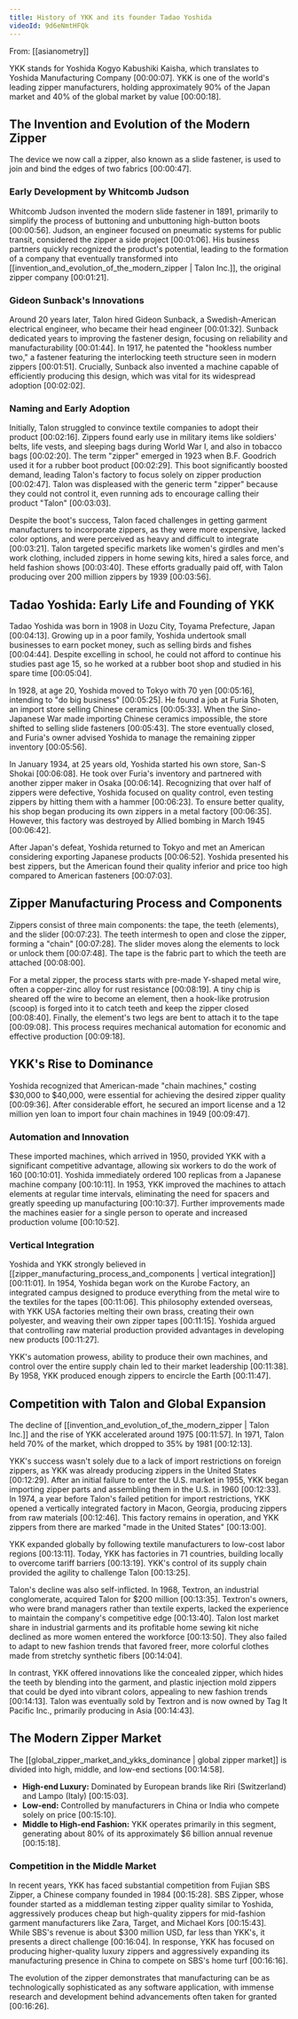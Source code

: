 ```yaml
---
title: History of YKK and its founder Tadao Yoshida
videoId: 9d6eNmtHFQk
---
```


From: [[asianometry]] <br/> 

YKK stands for Yoshida Kogyo Kabushiki Kaisha, which translates to Yoshida Manufacturing Company <a class="yt-timestamp" data-t="00:00:07">[00:00:07]</a>. YKK is one of the world's leading zipper manufacturers, holding approximately 90% of the Japan market and 40% of the global market by value <a class="yt-timestamp" data-t="00:00:18">[00:00:18]</a>.

## The Invention and Evolution of the Modern Zipper

The device we now call a zipper, also known as a slide fastener, is used to join and bind the edges of two fabrics <a class="yt-timestamp" data-t="00:00:47">[00:00:47]</a>.

### Early Development by Whitcomb Judson
Whitcomb Judson invented the modern slide fastener in 1891, primarily to simplify the process of buttoning and unbuttoning high-button boots <a class="yt-timestamp" data-t="00:00:56">[00:00:56]</a>. Judson, an engineer focused on pneumatic systems for public transit, considered the zipper a side project <a class="yt-timestamp" data-t="00:01:06">[00:01:06]</a>. His business partners quickly recognized the product's potential, leading to the formation of a company that eventually transformed into [[invention_and_evolution_of_the_modern_zipper | Talon Inc.]], the original zipper company <a class="yt-timestamp" data-t="00:01:21">[00:01:21]</a>.

### Gideon Sunback's Innovations
Around 20 years later, Talon hired Gideon Sunback, a Swedish-American electrical engineer, who became their head engineer <a class="yt-timestamp" data-t="00:01:32">[00:01:32]</a>. Sunback dedicated years to improving the fastener design, focusing on reliability and manufacturability <a class="yt-timestamp" data-t="00:01:44">[00:01:44]</a>. In 1917, he patented the "hookless number two," a fastener featuring the interlocking teeth structure seen in modern zippers <a class="yt-timestamp" data-t="00:01:51">[00:01:51]</a>. Crucially, Sunback also invented a machine capable of efficiently producing this design, which was vital for its widespread adoption <a class="yt-timestamp" data-t="00:02:02">[00:02:02]</a>.

### Naming and Early Adoption
Initially, Talon struggled to convince textile companies to adopt their product <a class="yt-timestamp" data-t="00:02:16">[00:02:16]</a>. Zippers found early use in military items like soldiers' belts, life vests, and sleeping bags during World War I, and also in tobacco bags <a class="yt-timestamp" data-t="00:02:20">[00:02:20]</a>. The term "zipper" emerged in 1923 when B.F. Goodrich used it for a rubber boot product <a class="yt-timestamp" data-t="00:02:29">[00:02:29]</a>. This boot significantly boosted demand, leading Talon's factory to focus solely on zipper production <a class="yt-timestamp" data-t="00:02:47">[00:02:47]</a>. Talon was displeased with the generic term "zipper" because they could not control it, even running ads to encourage calling their product "Talon" <a class="yt-timestamp" data-t="00:03:03">[00:03:03]</a>.

Despite the boot's success, Talon faced challenges in getting garment manufacturers to incorporate zippers, as they were more expensive, lacked color options, and were perceived as heavy and difficult to integrate <a class="yt-timestamp" data-t="00:03:21">[00:03:21]</a>. Talon targeted specific markets like women's girdles and men's work clothing, included zippers in home sewing kits, hired a sales force, and held fashion shows <a class="yt-timestamp" data-t="00:03:40">[00:03:40]</a>. These efforts gradually paid off, with Talon producing over 200 million zippers by 1939 <a class="yt-timestamp" data-t="00:03:56">[00:03:56]</a>.

## Tadao Yoshida: Early Life and Founding of YKK

Tadao Yoshida was born in 1908 in Uozu City, Toyama Prefecture, Japan <a class="yt-timestamp" data-t="00:04:13">[00:04:13]</a>. Growing up in a poor family, Yoshida undertook small businesses to earn pocket money, such as selling birds and fishes <a class="yt-timestamp" data-t="00:04:44">[00:04:44]</a>. Despite excelling in school, he could not afford to continue his studies past age 15, so he worked at a rubber boot shop and studied in his spare time <a class="yt-timestamp" data-t="00:05:04">[00:05:04]</a>.

In 1928, at age 20, Yoshida moved to Tokyo with 70 yen <a class="yt-timestamp" data-t="00:05:16">[00:05:16]</a>, intending to "do big business" <a class="yt-timestamp" data-t="00:05:25">[00:05:25]</a>. He found a job at Furia Shoten, an import store selling Chinese ceramics <a class="yt-timestamp" data-t="00:05:33">[00:05:33]</a>. When the Sino-Japanese War made importing Chinese ceramics impossible, the store shifted to selling slide fasteners <a class="yt-timestamp" data-t="00:05:43">[00:05:43]</a>. The store eventually closed, and Furia's owner advised Yoshida to manage the remaining zipper inventory <a class="yt-timestamp" data-t="00:05:56">[00:05:56]</a>.

In January 1934, at 25 years old, Yoshida started his own store, San-S Shokai <a class="yt-timestamp" data-t="00:06:08">[00:06:08]</a>. He took over Furia's inventory and partnered with another zipper maker in Osaka <a class="yt-timestamp" data-t="00:06:14">[00:06:14]</a>. Recognizing that over half of zippers were defective, Yoshida focused on quality control, even testing zippers by hitting them with a hammer <a class="yt-timestamp" data-t="00:06:23">[00:06:23]</a>. To ensure better quality, his shop began producing its own zippers in a metal factory <a class="yt-timestamp" data-t="00:06:35">[00:06:35]</a>. However, this factory was destroyed by Allied bombing in March 1945 <a class="yt-timestamp" data-t="00:06:42">[00:06:42]</a>.

After Japan's defeat, Yoshida returned to Tokyo and met an American considering exporting Japanese products <a class="yt-timestamp" data-t="00:06:52">[00:06:52]</a>. Yoshida presented his best zippers, but the American found their quality inferior and price too high compared to American fasteners <a class="yt-timestamp" data-t="00:07:03">[00:07:03]</a>.

## Zipper Manufacturing Process and Components

Zippers consist of three main components: the tape, the teeth (elements), and the slider <a class="yt-timestamp" data-t="00:07:23">[00:07:23]</a>. The teeth intermesh to open and close the zipper, forming a "chain" <a class="yt-timestamp" data-t="00:07:28">[00:07:28]</a>. The slider moves along the elements to lock or unlock them <a class="yt-timestamp" data-t="00:07:48">[00:07:48]</a>. The tape is the fabric part to which the teeth are attached <a class="yt-timestamp" data-t="00:08:00">[00:08:00]</a>.

For a metal zipper, the process starts with pre-made Y-shaped metal wire, often a copper-zinc alloy for rust resistance <a class="yt-timestamp" data-t="00:08:19">[00:08:19]</a>. A tiny chip is sheared off the wire to become an element, then a hook-like protrusion (scoop) is forged into it to catch teeth and keep the zipper closed <a class="yt-timestamp" data-t="00:08:40">[00:08:40]</a>. Finally, the element's two legs are bent to attach it to the tape <a class="yt-timestamp" data-t="00:09:08">[00:09:08]</a>. This process requires mechanical automation for economic and effective production <a class="yt-timestamp" data-t="00:09:18">[00:09:18]</a>.

## YKK's Rise to Dominance

Yoshida recognized that American-made "chain machines," costing $30,000 to $40,000, were essential for achieving the desired zipper quality <a class="yt-timestamp" data-t="00:09:36">[00:09:36]</a>. After considerable effort, he secured an import license and a 12 million yen loan to import four chain machines in 1949 <a class="yt-timestamp" data-t="00:09:47">[00:09:47]</a>.

### Automation and Innovation
These imported machines, which arrived in 1950, provided YKK with a significant competitive advantage, allowing six workers to do the work of 160 <a class="yt-timestamp" data-t="00:10:01">[00:10:01]</a>. Yoshida immediately ordered 100 replicas from a Japanese machine company <a class="yt-timestamp" data-t="00:10:11">[00:10:11]</a>. In 1953, YKK improved the machines to attach elements at regular time intervals, eliminating the need for spacers and greatly speeding up manufacturing <a class="yt-timestamp" data-t="00:10:37">[00:10:37]</a>. Further improvements made the machines easier for a single person to operate and increased production volume <a class="yt-timestamp" data-t="00:10:52">[00:10:52]</a>.

### Vertical Integration
Yoshida and YKK strongly believed in [[zipper_manufacturing_process_and_components | vertical integration]] <a class="yt-timestamp" data-t="00:11:01">[00:11:01]</a>. In 1954, Yoshida began work on the Kurobe Factory, an integrated campus designed to produce everything from the metal wire to the textiles for the tapes <a class="yt-timestamp" data-t="00:11:06">[00:11:06]</a>. This philosophy extended overseas, with YKK USA factories melting their own brass, creating their own polyester, and weaving their own zipper tapes <a class="yt-timestamp" data-t="00:11:15">[00:11:15]</a>. Yoshida argued that controlling raw material production provided advantages in developing new products <a class="yt-timestamp" data-t="00:11:27">[00:11:27]</a>.

YKK's automation prowess, ability to produce their own machines, and control over the entire supply chain led to their market leadership <a class="yt-timestamp" data-t="00:11:38">[00:11:38]</a>. By 1958, YKK produced enough zippers to encircle the Earth <a class="yt-timestamp" data-t="00:11:47">[00:11:47]</a>.

## Competition with Talon and Global Expansion

The decline of [[invention_and_evolution_of_the_modern_zipper | Talon Inc.]] and the rise of YKK accelerated around 1975 <a class="yt-timestamp" data-t="00:11:57">[00:11:57]</a>. In 1971, Talon held 70% of the market, which dropped to 35% by 1981 <a class="yt-timestamp" data-t="00:12:13">[00:12:13]</a>.

YKK's success wasn't solely due to a lack of import restrictions on foreign zippers, as YKK was already producing zippers in the United States <a class="yt-timestamp" data-t="00:12:29">[00:12:29]</a>. After an initial failure to enter the U.S. market in 1955, YKK began importing zipper parts and assembling them in the U.S. in 1960 <a class="yt-timestamp" data-t="00:12:33">[00:12:33]</a>. In 1974, a year before Talon's failed petition for import restrictions, YKK opened a vertically integrated factory in Macon, Georgia, producing zippers from raw materials <a class="yt-timestamp" data-t="00:12:46">[00:12:46]</a>. This factory remains in operation, and YKK zippers from there are marked "made in the United States" <a class="yt-timestamp" data-t="00:13:00">[00:13:00]</a>.

YKK expanded globally by following textile manufacturers to low-cost labor regions <a class="yt-timestamp" data-t="00:13:11">[00:13:11]</a>. Today, YKK has factories in 71 countries, building locally to overcome tariff barriers <a class="yt-timestamp" data-t="00:13:19">[00:13:19]</a>. YKK's control of its supply chain provided the agility to challenge Talon <a class="yt-timestamp" data-t="00:13:25">[00:13:25]</a>.

Talon's decline was also self-inflicted. In 1968, Textron, an industrial conglomerate, acquired Talon for $200 million <a class="yt-timestamp" data-t="00:13:35">[00:13:35]</a>. Textron's owners, who were brand managers rather than textile experts, lacked the experience to maintain the company's competitive edge <a class="yt-timestamp" data-t="00:13:40">[00:13:40]</a>. Talon lost market share in industrial garments and its profitable home sewing kit niche declined as more women entered the workforce <a class="yt-timestamp" data-t="00:13:50">[00:13:50]</a>. They also failed to adapt to new fashion trends that favored freer, more colorful clothes made from stretchy synthetic fibers <a class="yt-timestamp" data-t="00:14:04">[00:14:04]</a>.

In contrast, YKK offered innovations like the concealed zipper, which hides the teeth by blending into the garment, and plastic injection mold zippers that could be dyed into vibrant colors, appealing to new fashion trends <a class="yt-timestamp" data-t="00:14:13">[00:14:13]</a>. Talon was eventually sold by Textron and is now owned by Tag It Pacific Inc., primarily producing in Asia <a class="yt-timestamp" data-t="00:14:43">[00:14:43]</a>.

## The Modern Zipper Market

The [[global_zipper_market_and_ykks_dominance | global zipper market]] is divided into high, middle, and low-end sections <a class="yt-timestamp" data-t="00:14:58">[00:14:58]</a>.
*   **High-end Luxury:** Dominated by European brands like Riri (Switzerland) and Lampo (Italy) <a class="yt-timestamp" data-t="00:15:03">[00:15:03]</a>.
*   **Low-end:** Controlled by manufacturers in China or India who compete solely on price <a class="yt-timestamp" data-t="00:15:10">[00:15:10]</a>.
*   **Middle to High-end Fashion:** YKK operates primarily in this segment, generating about 80% of its approximately $6 billion annual revenue <a class="yt-timestamp" data-t="00:15:18">[00:15:18]</a>.

### Competition in the Middle Market
In recent years, YKK has faced substantial competition from Fujian SBS Zipper, a Chinese company founded in 1984 <a class="yt-timestamp" data-t="00:15:28">[00:15:28]</a>. SBS Zipper, whose founder started as a middleman testing zipper quality similar to Yoshida, aggressively produces cheap but high-quality zippers for mid-fashion garment manufacturers like Zara, Target, and Michael Kors <a class="yt-timestamp" data-t="00:15:43">[00:15:43]</a>. While SBS's revenue is about $300 million USD, far less than YKK's, it presents a direct challenge <a class="yt-timestamp" data-t="00:16:04">[00:16:04]</a>. In response, YKK has focused on producing higher-quality luxury zippers and aggressively expanding its manufacturing presence in China to compete on SBS's home turf <a class="yt-timestamp" data-t="00:16:16">[00:16:16]</a>.

The evolution of the zipper demonstrates that manufacturing can be as technologically sophisticated as any software application, with immense research and development behind advancements often taken for granted <a class="yt-timestamp" data-t="00:16:26">[00:16:26]</a>.